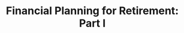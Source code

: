 ---
title: "Financial Planning for Retirement: Part I"
layout: reader
description: "Magnus Wiedong discusses personal financial planning with a focus on preparing for retirement."
feature_image: posts/on-retirement-part-i.jpg
category: uncategorized
published: true
---